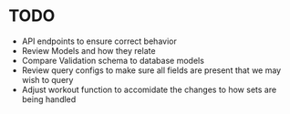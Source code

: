 # TODO

- API endpoints to ensure correct behavior
- Review Models and how they relate
- Compare Validation schema to database models
- Review query configs to make sure all fields are present that we may wish to query
- Adjust workout function to accomidate the changes to how sets are being handled